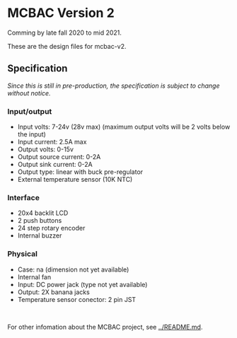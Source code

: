 # MCBAC Version 2

Comming by late fall 2020 to mid 2021.

These are the design files for mcbac-v2.

## Specification

_Since this is still in pre-production, the specification is subject to change
without notice._

### Input/output
 - Input volts: 7-24v (28v max) (maximum output volts will be 2 volts below the input)
 - Input current: 2.5A max
 - Output volts: 0-15v
 - Output source current: 0-2A
 - Output sink current: 0-2A
 - Output type: linear with buck pre-regulator
 - External temperature sensor (10K NTC)

### Interface
 - 20x4 backlit LCD
 - 2 push buttons
 - 24 step rotary encoder
 - Internal buzzer

### Physical
 - Case: na (dimension not yet available)
 - Internal fan
 - Input: DC power jack (type not yet available)
 - Output: 2X banana jacks
 - Temperature sensor conector: 2 pin JST

<br>

For other infomation about the MCBAC project, see [../README.md](../README.md).

<br>

